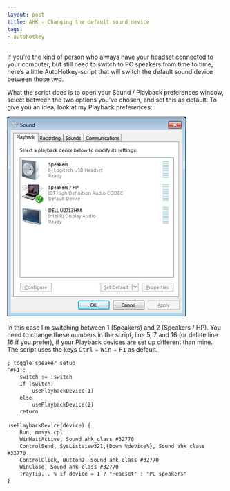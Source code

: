 ```yaml
---
layout: post
title: AHK - Changing the default sound device
tags:
- autohotkey
---
```


If you’re the kind of person who always have your headset connected to your computer, but still need to switch to PC speakers from time to time, here’s a little AutoHotkey-script that will switch the default sound device between those two.

What the script does is to open your Sound / Playback preferences window, select between the two options you’ve chosen, and set this as default. To give you an idea, look at my Playback preferences:

![](/public/sound.png)

In this case I’m switching between 1 (Speakers) and 2 (Speakers / HP). You need to change these numbers in the script, line 5, 7 and 16 (or delete line 16 if you prefer), if your Playback devices are set up different than mine. The script uses the keys <kbd>Ctrl</kbd> + <kbd>Win</kbd> + <kbd>F1</kbd> as default.

	; toggle speaker setup
	^#F1::
	    switch := !switch
	    If (switch)
	        usePlaybackDevice(1)
	    else
	        usePlaybackDevice(2)
	    return
	 
	usePlaybackDevice(device) {
	    Run, mmsys.cpl
	    WinWaitActive, Sound ahk_class #32770
	    ControlSend, SysListView321,{Down %device%}, Sound ahk_class #32770
	    ControlClick, Button2, Sound ahk_class #32770
	    WinClose, Sound ahk_class #32770
	    TrayTip, , % if device = 1 ? "Headset" : "PC speakers"
	}
